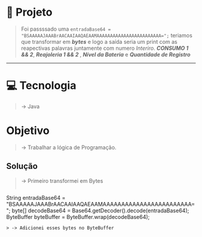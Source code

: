# 📍 Projeto
> Foi passssado uma ```entradaBase64 = "BSAAAAAJAAABrAACAAIAAQAEAAMAAAAAAAAAAAAAAAAAAAAAAAA=";``` teriamos que transformar em <em><strong>bytes</strong></em> e logo a saída seria um print com as reapectivas palavras juntamente com numero <em>Interiro</em>. <em><strong>CONSUMO 1 && 2</strong></em>, <em><strong>Reajoleria 1 && 2 </strong></em>, <em><strong>Nível da Bateria</strong></em> e <em><strong>Quantidade de Registro</strong></em>
---

# 💻 Tecnologia 
> -> Java

# Objetivo 
> -> Trabalhar a lógica de Programação. 

## Solução 
> -> Primeiro transformei em Bytes
> ```java
String entradaBase64 = "BSAAAAAJAAABrAACAAIAAQAEAAMAAAAAAAAAAAAAAAAAAAAAAAA=";
byte[] decodeBase64 = Base64.getDecoder().decode(entradaBase64);
ByteBuffer byteBuffer = ByteBuffer.wrap(decodeBase64); 
```
> -> Adicionei esses bytes no ByteBuffer
